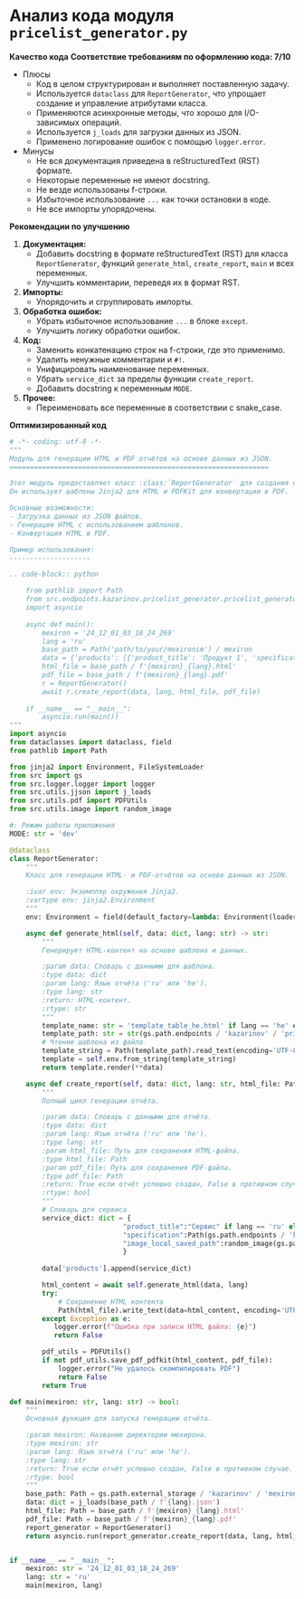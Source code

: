 # Анализ кода модуля `pricelist_generator.py`

**Качество кода**
**Соответствие требованиям по оформлению кода: 7/10**
-  Плюсы
    - Код в целом структурирован и выполняет поставленную задачу.
    - Используется `dataclass` для `ReportGenerator`, что упрощает создание и управление атрибутами класса.
    - Применяются асинхронные методы, что хорошо для I/O-зависимых операций.
    - Используется `j_loads` для загрузки данных из JSON.
    - Применено логирование ошибок с помощью `logger.error`.
-  Минусы
    -  Не вся документация приведена в reStructuredText (RST) формате.
    -  Некоторые переменные не имеют docstring.
    -  Не везде использованы f-строки.
    -  Избыточное использование `...` как точки остановки в коде.
    -  Не все импорты упорядочены.

**Рекомендации по улучшению**

1.  **Документация:**
    -   Добавить docstring в формате reStructuredText (RST) для класса `ReportGenerator`, функций `generate_html`, `create_report`, `main` и всех переменных.
    -   Улучшить комментарии, переведя их в формат RST.
2.  **Импорты:**
    -   Упорядочить и сгруппировать импорты.
3.  **Обработка ошибок:**
    -   Убрать избыточное использование `...` в блоке `except`.
    -   Улучшить логику обработки ошибок.
4.  **Код:**
    -   Заменить конкатенацию строк на f-строки, где это применимо.
    -   Удалить ненужные комментарии и `#!`.
    -   Унифицировать наименование переменных.
    -   Убрать `service_dict` за пределы функции `create_report`.
    -   Добавить docstring к переменным `MODE`.
5. **Прочее:**
    -   Переименовать все переменные в соответствии с snake_case.

**Оптимизированный код**

```python
# -*- coding: utf-8 -*-
"""
Модуль для генерации HTML и PDF отчётов на основе данных из JSON.
================================================================

Этот модуль предоставляет класс :class:`ReportGenerator` для создания отчётов.
Он использует шаблоны Jinja2 для HTML и PDFKit для конвертации в PDF.

Основные возможности:
- Загрузка данных из JSON файлов.
- Генерация HTML с использованием шаблонов.
- Конвертация HTML в PDF.

Пример использования:
--------------------

.. code-block:: python

    from pathlib import Path
    from src.endpoints.kazarinov.pricelist_generator.pricelist_generator import ReportGenerator
    import asyncio
    
    async def main():
        mexiron = '24_12_01_03_18_24_269'
        lang = 'ru'
        base_path = Path('path/to/your/mexironim') / mexiron
        data = {'products': [{'product_title': 'Продукт 1', 'specification': 'Описание 1', 'image_local_saved_path': 'image1.png'}]}
        html_file = base_path / f'{mexiron}_{lang}.html'
        pdf_file = base_path / f'{mexiron}_{lang}.pdf'
        r = ReportGenerator()
        await r.create_report(data, lang, html_file, pdf_file)
    
    if __name__ == "__main__":
        asyncio.run(main())
"""
import asyncio
from dataclasses import dataclass, field
from pathlib import Path

from jinja2 import Environment, FileSystemLoader
from src import gs
from src.logger.logger import logger
from src.utils.jjson import j_loads
from src.utils.pdf import PDFUtils
from src.utils.image import random_image

#: Режим работы приложения
MODE: str = 'dev'

@dataclass
class ReportGenerator:
    """
    Класс для генерации HTML- и PDF-отчётов на основе данных из JSON.

    :ivar env: Экземпляр окружения Jinja2.
    :vartype env: jinja2.Environment
    """
    env: Environment = field(default_factory=lambda: Environment(loader=FileSystemLoader('.')))

    async def generate_html(self, data: dict, lang: str) -> str:
        """
        Генерирует HTML-контент на основе шаблона и данных.

        :param data: Словарь с данными для шаблона.
        :type data: dict
        :param lang: Язык отчёта ('ru' или 'he').
        :type lang: str
        :return: HTML-контент.
        :rtype: str
        """
        template_name: str = 'template_table_he.html' if lang == 'he' else 'template_table_ru.html'
        template_path: str = str(gs.path.endpoints / 'kazarinov' / 'pricelist_generator' / 'templates' / template_name)
        # Чтение шаблона из файла
        template_string = Path(template_path).read_text(encoding='UTF-8')
        template = self.env.from_string(template_string)
        return template.render(**data)

    async def create_report(self, data: dict, lang: str, html_file: Path, pdf_file: Path) -> bool:
        """
        Полный цикл генерации отчёта.

        :param data: Словарь с данными для отчёта.
        :type data: dict
        :param lang: Язык отчёта ('ru' или 'he').
        :type lang: str
        :param html_file: Путь для сохранения HTML-файла.
        :type html_file: Path
        :param pdf_file: Путь для сохранения PDF-файла.
        :type pdf_file: Path
        :return: True если отчёт успешно создан, False в противном случае.
        :rtype: bool
        """
        # Словарь для сервиса
        service_dict: dict = {
                            "product_title":"Сервис" if lang == 'ru' else "שירות",
                            "specification":Path(gs.path.endpoints / 'kazarinov' / 'pricelist_generator' / 'templates' / f'service_as_product_{lang}.html').read_text(encoding='UTF-8').replace('/n','<br>'),
                            "image_local_saved_path":random_image(gs.path.external_storage / 'kazarinov' / 'converted_images' )
                            }
        
        data['products'].append(service_dict)

        html_content = await self.generate_html(data, lang)
        try:
            # Сохранение HTML контента
            Path(html_file).write_text(data=html_content, encoding='UTF-8')
        except Exception as e:
           logger.error(f"Ошибка при записи HTML файла: {e}")
           return False

        pdf_utils = PDFUtils()
        if not pdf_utils.save_pdf_pdfkit(html_content, pdf_file):
            logger.error("Не удалось скомпилировать PDF")
            return False
        return True

def main(mexiron: str, lang: str) -> bool:
    """
    Основная функция для запуска генерации отчёта.

    :param mexiron: Название директории мехирона.
    :type mexiron: str
    :param lang: Язык отчёта ('ru' или 'he').
    :type lang: str
    :return: True если отчёт успешно создан, False в противном случае.
    :rtype: bool
    """
    base_path: Path = gs.path.external_storage / 'kazarinov' / 'mexironim' / mexiron
    data: dict = j_loads(base_path / f'{lang}.json')
    html_file: Path = base_path / f'{mexiron}_{lang}.html'
    pdf_file: Path = base_path / f'{mexiron}_{lang}.pdf'
    report_generator = ReportGenerator()
    return asyncio.run(report_generator.create_report(data, lang, html_file, pdf_file))


if __name__ == "__main__":
    mexiron: str = '24_12_01_03_18_24_269'
    lang: str = 'ru'
    main(mexiron, lang)

```